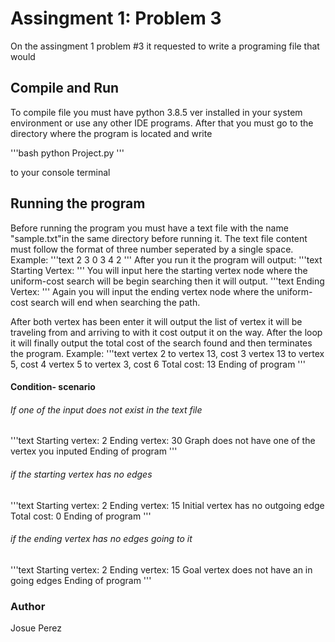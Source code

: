 # Assingment 1: Problem 3

On the assingment 1 problem #3 it requested to write a programing file that would 

## Compile and Run

To compile file you must have python 3.8.5 ver installed in your system environment or use any other IDE programs. 
After that you must go to the directory where the program is located and write 

'''bash 
python Project.py
'''

to your console terminal

## Running the program

Before running the program you must have a text file with the name "sample.txt"in the same directory before running it. The text file content must follow the format of three number seperated by a single space. Example:
'''text
2 3 0
3 4 2
'''
After you run it the program will output:
'''text
Starting Vertex:
'''
You will input here the starting vertex node where the uniform-cost search will be begin searching then it will output.
'''text
Ending Vertex:
'''
Again you will input the ending vertex node where the uniform-cost search will end when searching the path. 

After both vertex has been enter it will output the list of vertex it will be traveling from and arriving to with it cost output it on the way. After the loop it will finally output the total cost of the search found and then terminates the program. Example:
'''text
vertex 2 to vertex 13, cost 3
vertex 13 to vertex 5, cost 4
vertex 5 to vertex 3, cost 6
Total cost: 13
Ending of program
'''

#### Condition- scenario

###### If one of the input does not exist in the text file
'''text
Starting vertex: 2
Ending vertex: 30
Graph does not have one of the vertex you inputed
Ending of program
'''
###### if the starting vertex has no edges

'''text
Starting vertex: 2
Ending vertex: 15
Initial vertex has no outgoing edge
Total cost: 0
Ending of program
'''
###### if the ending vertex has no edges going to it

'''text
Starting vertex: 2
Ending vertex: 15
Goal vertex does not have an in going edges
Ending of program
'''

### Author
Josue Perez








